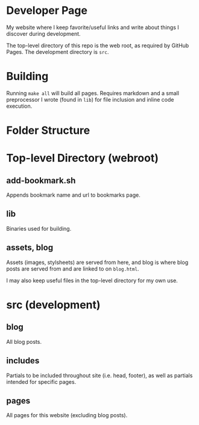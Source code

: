 # Developer Page
My website where I keep favorite/useful links and write about things I discover during development.

The top-level directory of this repo is the web root, as required by GitHub Pages. The development directory is `src`.

# Building
Running `make all` will build all pages. Requires markdown and a small preprocessor I wrote (found in `lib`) for file inclusion and inline code execution.

# Folder Structure

# Top-level Directory (webroot)

## add-bookmark.sh
Appends bookmark name and url to bookmarks page.

## lib
Binaries used for building.

## assets, blog
Assets (images, stylsheets) are served from here, and blog is where blog posts are served from and are linked to on `blog.html`.

I may also keep useful files in the top-level directory for my own use.

# src (development)

## blog
All blog posts.

## includes
Partials to be included throughout site (i.e. head, footer), as well as partials intended for specific pages.

## pages
All pages for this website (excluding blog posts).
